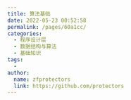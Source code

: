 ```yaml
---
title: 算法基础
date: 2022-05-23 00:52:58
permalink: /pages/60a1cc/
categories:
  - 程序设计层
  - 数据结构与算法
  - 基础知识
tags:
  - 
author: 
  name: zfprotectors
  link: https://github.com/protectors
---
```

